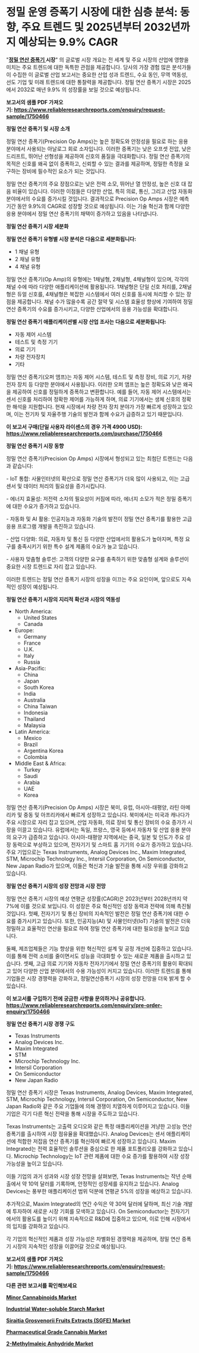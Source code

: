 <p><h1>정밀 운영 증폭기 시장에 대한 심층 분석: 동향, 주요 트렌드 및 2025년부터 2032년까지 예상되는 9.9% CAGR</h1></p><p>"<strong><a href="https://www.reliableresearchreports.com/precision-op-amps-r1750466?utm_campaign=105&utm_medium=7&utm_source=Github&utm_content=ia&utm_term=04022025&utm_id=precision-op-amps">정밀 연산 증폭기&nbsp;</a></strong><strong>시장</strong>" 의 글로벌 시장 개요는 전 세계 및 주요 시장의 산업에 영향을 미치는 주요 트렌드에 대한 독특한 관점을 제공합니다. 당사의 가장 경험 많은 분석가들이 수집한 이 글로벌 산업 보고서는 중요한 산업 성과 트렌드, 수요 동인, 무역 역동성, 선도 기업 및 미래 트렌드에 대한 통찰력을 제공합니다. 정밀 연산 증폭기 시장은 2025에서 2032로 매년 9.9% 의 성장률을 보일 것으로 예상됩니다.&nbsp;</p>
<p><strong>보고서의 샘플 PDF 가져오기:&nbsp;<a href="https://www.reliableresearchreports.com/enquiry/request-sample/1750466?utm_campaign=105&utm_medium=7&utm_source=Github&utm_content=ia&utm_term=04022025&utm_id=precision-op-amps">https://www.reliableresearchreports.com/enquiry/request-sample/1750466</a></strong></p>
<p><strong>정밀 연산 증폭기 및 시장 소개</strong></p>
<p><p>정밀 연산 증폭기(Precision Op Amps)는 높은 정확도와 안정성을 필요로 하는 응용 분야에서 사용되는 아날로그 회로 소자입니다. 이러한 증폭기는 낮은 오프셋 전압, 낮은 드리프트, 뛰어난 선형성을 제공하여 신호의 품질을 극대화합니다. 정밀 연산 증폭기의 목적은 신호를 왜곡 없이 증폭하고, 신뢰할 수 있는 결과를 제공하며, 정밀한 측정을 요구하는 장비에 필수적인 요소가 되는 것입니다. </p><p>정밀 연산 증폭기의 주요 장점으로는 낮은 전력 소모, 뛰어난 열 안정성, 높은 신호 대 잡음 비율이 있습니다. 이러한 이점들은 다양한 산업, 특히 의료, 통신, 그리고 산업 자동화 분야에서의 수요를 증가시킬 것입니다. 결과적으로 Precision Op Amps 시장은 예측 기간 동안 9.9%의 CAGR로 성장할 것으로 예상됩니다. 이는 기술 혁신과 함께 다양한 응용 분야에서 정밀 연산 증폭기의 채택이 증가하고 있음을 나타냅니다.</p></p>
<p><strong>정밀 연산 증폭기 시장 세분화</strong></p>
<p><strong>정밀 연산 증폭기 유형별 시장 분석은 다음으로 세분화됩니다:</strong></p>
<p><ul><li>1 채널 유형</li><li>2 채널 유형</li><li>4 채널 유형</li></ul></p>
<p><p>정밀 연산 증폭기(Op Amp)의 유형에는 1채널형, 2채널형, 4채널형이 있으며, 각각의 채널 수에 따라 다양한 애플리케이션에 활용됩니다. 1채널형은 단일 신호 처리를, 2채널형은 듀얼 신호를, 4채널형은 복잡한 시스템에서 여러 신호를 동시에 처리할 수 있는 장점을 제공합니다. 채널 수가 많을수록 공간 절약 및 시스템 효율성 향상에 기여하여 정밀 연산 증폭기의 수요를 증가시키고, 다양한 산업에서의 응용 가능성을 확대합니다.</p></p>
<p><strong>정밀 연산 증폭기 애플리케이션별 시장 산업 조사는 다음으로 세분화됩니다:</strong></p>
<p><ul><li>자동 제어 시스템</li><li>테스트 및 측정 기기</li><li>의료 기기</li><li>차량 전자장치</li><li>기타</li></ul></p>
<p><p>정밀 연산 증폭기(오퍼 앰프)는 자동 제어 시스템, 테스트 및 측정 장비, 의료 기기, 차량 전자 장치 등 다양한 분야에서 사용됩니다. 이러한 오퍼 앰프는 높은 정확도와 낮은 왜곡을 제공하여 신호를 정밀하게 증폭하고 변환합니다. 예를 들어, 자동 제어 시스템에서는 센서 신호를 처리하여 정확한 제어를 가능하게 하며, 의료 기기에서는 생체 신호의 정확한 해석을 지원합니다. 현재 시장에서 차량 전자 장치 분야가 가장 빠르게 성장하고 있으며, 이는 전기차 및 자율주행 기술의 발전과 함께 수요가 급증하고 있기 때문입니다.</p></p>
<p><strong>이 보고서 구매(단일 사용자 라이센스의 경우 가격 4900 USD): <a href="https://www.reliableresearchreports.com/purchase/1750466?utm_campaign=105&utm_medium=7&utm_source=Github&utm_content=ia&utm_term=04022025&utm_id=precision-op-amps">https://www.reliableresearchreports.com/purchase/1750466</a></strong></p>
<p><strong>정밀 연산 증폭기 시장 동향</strong></p>
<p><p>정밀 연산 증폭기(Precision Op Amps) 시장에서 형성되고 있는 최첨단 트렌드는 다음과 같습니다:</p><p>- IoT 통합: 사물인터넷의 확산으로 정밀 연산 증폭기가 더욱 많이 사용되고, 이는 고급 센서 및 데이터 처리의 필요성을 증가시킵니다.</p><p>- 에너지 효율성: 저전력 소자의 필요성이 커짐에 따라, 에너지 소모가 적은 정밀 증폭기에 대한 수요가 증가하고 있습니다.</p><p>- 자동화 및 AI 활용: 인공지능과 자동화 기술의 발전이 정밀 연산 증폭기를 활용한 고급 응용 프로그램 개발을 촉진하고 있습니다.</p><p>- 산업 다양화: 의료, 자동차 및 통신 등 다양한 산업에서의 활용도가 높아지며, 특정 요구를 충족시키기 위한 특수 설계 제품의 수요가 늘고 있습니다.</p><p>- 사용자 맞춤형 솔루션: 고객의 다양한 요구를 충족하기 위한 맞춤형 설계와 솔루션이 중요한 시장 트렌드로 자리 잡고 있습니다.</p><p>이러한 트렌드는 정밀 연산 증폭기 시장의 성장을 이끄는 주요 요인이며, 앞으로도 지속적인 성장이 예상됩니다.</p></p>
<p><strong>정밀 연산 증폭기 시장의 지리적 확산과 시장의 역동성</strong></p>
<p><ul>
    <li>
        North America:
        <ul>
            <li>United States</li>
            <li>Canada</li>
        </ul>
    </li>
    <li>
        Europe:
        <ul>
            <li>Germany</li>
            <li>France</li>
            <li>U.K.</li>
            <li>Italy</li>
            <li>Russia</li>
        </ul>
    </li>
    <li>
        Asia-Pacific:
        <ul>
            <li>China</li>
            <li>Japan</li>
            <li>South Korea</li>
            <li>India</li>
            <li>Australia</li>
            <li>China Taiwan</li>
            <li>Indonesia</li>
            <li>Thailand</li>
            <li>Malaysia</li>
        </ul>
    </li>
    <li>
        Latin America:
        <ul>
            <li>Mexico</li>
            <li>Brazil</li>
            <li>Argentina Korea</li>
            <li>Colombia</li>
        </ul>
    </li>
    <li>
        Middle East & Africa:
        <ul>
            <li>Turkey</li>
            <li>Saudi</li>
            <li>Arabia</li>
            <li>UAE</li>
            <li>Korea</li>
        </ul>
    </li>
    </ul></p>
<p><p>정밀 연산 증폭기(Precision Op Amps) 시장은 북미, 유럽, 아시아-태평양, 라틴 아메리카 및 중동 및 아프리카에서 빠르게 성장하고 있습니다. 북미에서는 미국과 캐나다가 주요 시장으로 자리 잡고 있으며, 산업 자동화, 의료 장비 및 통신 장비의 수요 증가가 시장을 이끌고 있습니다. 유럽에서는 독일, 프랑스, 영국 등에서 자동차 및 산업 응용 분야의 요구가 급증하고 있습니다. 아시아-태평양 지역에서는 중국, 일본 및 인도가 주요 성장 동력으로 부상하고 있으며, 전자기기 및 스마트 홈 기기의 수요가 증가하고 있습니다. 주요 기업으로는 Texas Instruments, Analog Devices Inc., Maxim Integrated, STM, Microchip Technology Inc., Intersil Corporation, On Semiconductor, New Japan Radio가 있으며, 이들은 혁신과 기술 발전을 통해 시장 우위를 강화하고 있습니다.</p></p>
<p><strong>정밀 연산 증폭기 시장의 성장 전망과 시장 전망</strong></p>
<p><p>정밀 연산 증폭기 시장의 예상 연평균 성장률(CAGR)은 2023년부터 2028년까지 약 7%에 이를 것으로 보입니다. 이 성장은 주요 혁신적인 성장 동력과 전략에 의해 촉진될 것입니다. 첫째, 전자기기 및 통신 장비의 지속적인 발전은 정밀 연산 증폭기에 대한 수요를 증가시키고 있습니다. 또한, 인공지능(AI) 및 사물인터넷(IoT) 기술의 발전은 더욱 정밀하고 효율적인 연산을 필요로 하여 정밀 연산 증폭기에 대한 필요성을 높이고 있습니다.</p><p>둘째, 제조업체들은 기능 향상을 위한 혁신적인 설계 및 공정 개선에 집중하고 있습니다. 이를 통해 전력 소비를 줄이면서도 성능을 극대화할 수 있는 새로운 제품을 출시하고 있습니다. 셋째, 고급 의료 기기와 자동차 전자기기에서 정밀 연산 증폭기의 활용이 확대되고 있어 다양한 산업 분야에서의 수용 가능성이 커지고 있습니다. 이러한 트렌드를 통해 기업들은 시장 경쟁력을 강화하고, 정밀연산증폭기 시장의 성장 전망을 더욱 밝게 할 수 있습니다.</p></p>
<p><strong>이 보고서를 구입하기 전에 궁금한 사항을 문의하거나 공유합니다. <a href="https://www.reliableresearchreports.com/enquiry/pre-order-enquiry/1750466?utm_campaign=105&utm_medium=7&utm_source=Github&utm_content=ia&utm_term=04022025&utm_id=precision-op-amps">https://www.reliableresearchreports.com/enquiry/pre-order-enquiry/1750466</a></strong></p>
<p><strong>정밀 연산 증폭기 시장 경쟁 구도</strong></p>
<p><ul><li>Texas Instruments</li><li>Analog Devices Inc.</li><li>Maxim Integrated</li><li>STM</li><li>Microchip Technology Inc.</li><li>Intersil Corporation</li><li>On Semiconductor</li><li>New Japan Radio</li></ul></p>
<p><p>정밀 연산 증폭기 시장은 Texas Instruments, Analog Devices, Maxim Integrated, STM, Microchip Technology, Intersil Corporation, On Semiconductor, New Japan Radio와 같은 주요 기업들에 의해 경쟁이 치열하게 이루어지고 있습니다. 이들 기업은 각기 다른 혁신 전략을 통해 시장을 주도하고 있습니다.</p><p>Texas Instruments는 고출력 오디오와 같은 특정 애플리케이션을 겨냥한 고성능 연산 증폭기를 출시하여 시장 점유율을 확대했습니다. Analog Devices는 센서 애플리케이션에 적합한 저잡음 연산 증폭기를 혁신하여 빠르게 성장하고 있습니다. Maxim Integrated는 전력 효율적인 솔루션을 중심으로 한 제품 포트폴리오를 강화하고 있습니다. Microchip Technology는 IoT 관련 제품에 대한 수요 증가를 활용하여 시장 성장 가능성을 높이고 있습니다.</p><p>이들 기업의 과거 성과와 시장 성장 전망을 살펴보면, Texas Instruments는 작년 순매출에서 약 10억 달러를 기록하며, 안정적인 성장세를 유지하고 있습니다. Analog Devices는 풍부한 애플리케이션 범위 덕분에 연평균 5%의 성장을 예상하고 있습니다.</p><p>추가적으로, Maxim Integrated의 연간 수익은 약 30억 달러에 달하며, 최신 기술 개발에 투자하여 새로운 시장 기회를 모색하고 있습니다. On Semiconductor는 전자기기에서의 활용도를 높이기 위해 지속적으로 R&D에 집중하고 있으며, 이로 인해 시장에서의 입지를 강화하고 있습니다.</p><p>각 기업의 혁신적인 제품과 성장 가능성은 차별화된 경쟁력을 제공하며, 정밀 연산 증폭기 시장의 지속적인 성장을 이끌어갈 것으로 예상됩니다.</p></p>
<p><strong>보고서의 샘플 PDF 가져오기:&nbsp;<a href="https://www.reliableresearchreports.com/enquiry/request-sample/1750466?utm_campaign=105&utm_medium=7&utm_source=Github&utm_content=ia&utm_term=04022025&utm_id=precision-op-amps">https://www.reliableresearchreports.com/enquiry/request-sample/1750466</a></strong></p>
<p><strong></strong></p>
<p><strong></strong></p>
<p><strong></strong></p>
<p><strong></strong></p>
<p><strong>다른 관련 보고서를 확인해보세요</strong></p>
<p><strong><p><a href="https://github.com/vitrilaoire/Market-Research-Report-List-1/blob/main/minor-cannabinoids-market.md?utm_campaign=105&utm_medium=7&utm_source=Github&utm_content=ia&utm_term=04022025&utm_id=precision-op-amps">Minor Cannabinoids Market</a></p><p><a href="https://github.com/ovtkosle/Market-Research-Report-List-1/blob/main/industrial-water-soluble-starch-market.md?utm_campaign=105&utm_medium=7&utm_source=Github&utm_content=ia&utm_term=04022025&utm_id=precision-op-amps">Industrial Water-soluble Starch Market</a></p><p><a href="https://github.com/nabadeneme/Market-Research-Report-List-1/blob/main/siraitia-grosvenorii-fruits-extracts-sgfe-market.md?utm_campaign=105&utm_medium=7&utm_source=Github&utm_content=ia&utm_term=04022025&utm_id=precision-op-amps">Siraitia Grosvenorii Fruits Extracts (SGFE) Market</a></p><p><a href="https://github.com/ramraomeyie/Market-Research-Report-List-1/blob/main/pharmaceutical-grade-cannabis-market.md?utm_campaign=105&utm_medium=7&utm_source=Github&utm_content=ia&utm_term=04022025&utm_id=precision-op-amps">Pharmaceutical Grade Cannabis Market</a></p><p><a href="https://github.com/maclarensidney/Market-Research-Report-List-1/blob/main/2-methylmaleic-anhydride-market.md?utm_campaign=105&utm_medium=7&utm_source=Github&utm_content=ia&utm_term=04022025&utm_id=precision-op-amps">2-Methylmaleic Anhydride Market</a></p></strong></p>
<p></p>